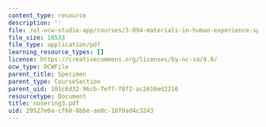 ```yaml
---
content_type: resource
description: ''
file: /ol-ocw-studio-app/courses/3-094-materials-in-human-experience-spring-2004/29527e0acf608bbeae0c18f0ad4c3243_nosering3.pdf
file_size: 18533
file_type: application/pdf
learning_resource_types: []
license: https://creativecommons.org/licenses/by-nc-sa/4.0/
ocw_type: OCWFile
parent_title: Specimen
parent_type: CourseSection
parent_uid: 101c6d32-96cb-7ef7-f8f2-ac2616ed2216
resourcetype: Document
title: nosering3.pdf
uid: 29527e0a-cf60-8bbe-ae0c-18f0ad4c3243
---
```

